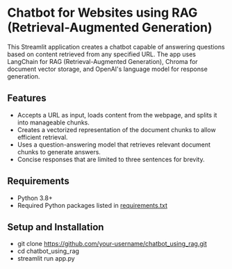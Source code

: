 # Chatbot for Websites using RAG (Retrieval-Augmented Generation)

This Streamlit application creates a chatbot capable of answering questions based on content retrieved from any specified URL. The app uses LangChain for RAG (Retrieval-Augmented Generation), Chroma for document vector storage, and OpenAI's language model for response generation.

## Features

- Accepts a URL as input, loads content from the webpage, and splits it into manageable chunks.
- Creates a vectorized representation of the document chunks to allow efficient retrieval.
- Uses a question-answering model that retrieves relevant document chunks to generate answers.
- Concise responses that are limited to three sentences for brevity.

## Requirements

- Python 3.8+
- Required Python packages listed in [requirements.txt](#requirements)

## Setup and Installation
- git clone https://github.com/your-username/chatbot_using_rag.git
- cd chatbot_using_rag
- streamlit run app.py

